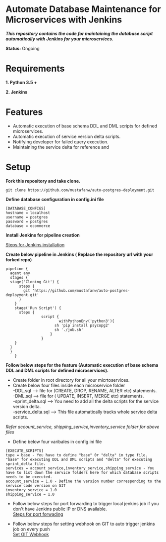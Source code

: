 # Automate Database Maintenance for Microservices with Jenkins
***This repository contains the code for maintaining the database script automatically with Jenkins for your microservices.***

**Status:** Ongoing

# Requirements
**1. Python 3.5 +**

**2. Jenkins**

Features
=========================

- Automatic execution of base schema DDL and DML scripts for defined microservices.
- Automatic execution of service version delta scripts.
- Notifying developer for failed query execution.
- Maintaining the service delta for reference and

Setup
=========================
**Fork this repository and take clone.**
```
git clone https://github.com/mustafanw/auto-postgres-deployment.git
```

**Define database configuration in config.ini file**

```
[DATABASE_CONFIGS]
hostname = localhost
username = postgres
password = postgres
database = ecommerce
```
**Install Jenkins for pipeline creation**

[Steps for Jenkins installation](https://www.digitalocean.com/community/tutorials/how-to-install-jenkins-on-ubuntu-16-04)

**Create below pipeline in Jenkins ( Replace the repository url with your forked repo)**
```
pipeline {
  agent any
  stages {
  stage('Cloning Git') {
      steps {
        git 'https://github.com/mustafanw/auto-postgres-deployment.git'
      }
    }
    stage('Run Script') {
      steps {
                script {
                        withPythonEnv('python3'){
                      sh 'pip install psycopg2'
                      sh './job.sh'
                    }
                }
    }
  }
  }
    }
 ```

**Follow below steps for the feature (Automatic execution of base schema DDL and DML scripts for defined microservices).**
- Create folder in root directory for all your micrtoservices.
- Create below four files inside each microservice folder  
      -DDL.sql --> file for (CREATE, DROP, RENAME, ALTER etc) statements.  
      -DML.sql --> file for ( UPDATE, INSERT, MERGE etc) statements.  
      -sprint_delta.sql --> You need to add all the delta scripts for the service version delta.  
      -service_delta.sql --> This file automatically tracks whole service delta scripts.  
      
*Refer account_service, shipping_service,inventory_service folder for above files*
- Define below four varibales in config.ini file
```
[EXECUTE_SCRIPTS]
type = base - You have to define "base" 0r "delta" in type file. "base" for executing DDL and DML scripts and "delta" for executing sprint_delta file.
services = account_service,inventory_service,shipping_service - You have to list down the service folders here for which database scripts needs to be executed.
account_service = 1.0 - Define the version number corresponding to the service code version on GIT
inventory_service = 1.0
shipping_service = 1.0
```
- Follow below steps for port forwarding to trigger local jenkins job if you don't have Jenkins public IP or DNS available.  
[Steps for port forwading](https://medium.com/@ganeshvelrajan/make-your-web-services-go-online-securely-in-less-than-5-minutes-ee0b304f88c7)

- Follow below steps for setting webhook on GIT to auto trigger jenkins job on every push  
[Set GIT Webhook](https://www.socketxp.com/webhookrelay/github-webhook-localhost-jenkins)


